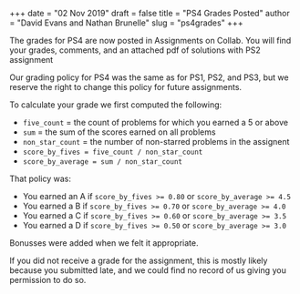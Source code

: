 +++
date = "02 Nov 2019"
draft = false
title = "PS4 Grades Posted"
author = "David Evans and Nathan Brunelle"
slug = "ps4grades"
+++

The grades for PS4 are now posted in Assignments on Collab. You will find your grades, comments, and an attached pdf of solutions with PS2 assignment

Our grading policy for PS4 was the same as for PS1, PS2, and PS3, but we reserve the right to change this policy for future assignments. 

To calculate your grade we first computed the following: 

-   `five_count` = the count of problems for which you earned a 5 or above
-   `sum` = the sum of the scores earned on all problems
-   `non_star_count` = the number of non-starred problems in the assignent
-   `score_by_fives = five_count / non_star_count`
-   `score_by_average = sum / non_star_count`

That policy was:

 - You earned an A if `score_by_fives >= 0.80` or `score_by_average >= 4.5`
 - You earned a B if `score_by_fives >= 0.70` or `score_by_average >= 4.0`
 - You earned a C if `score_by_fives >= 0.60` or `score_by_average >= 3.5`
 - You earned a D if `score_by_fives >= 0.50` or `score_by_average >= 3.0`
 
Bonusses were added when we felt it appropriate.
 
 If you did not receive a grade for the assignment, this is mostly likely because you submitted late, and we could find no record of us giving you permission to do so.
